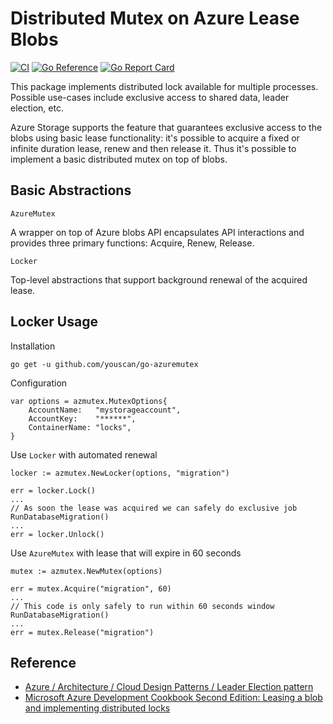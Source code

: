 # Distributed Mutex on Azure Lease Blobs

[![CI](https://github.com/youscan/go-azuremutex/actions/workflows/ci.yaml/badge.svg)](https://github.com/youscan/azure-mutex/actions/workflows/ci.yaml) [![Go Reference](https://pkg.go.dev/badge/github.com/youscan/go-azuremutex.svg)](https://pkg.go.dev/github.com/youscan/go-azuremutex) [![Go Report Card](https://goreportcard.com/badge/github.com/youscan/go-azuremutex)](https://goreportcard.com/report/github.com/youscan/go-azuremutex)

This package implements distributed lock available for multiple processes. Possible use-cases include exclusive access to shared data, leader election, etc.

Azure Storage supports the feature that guarantees exclusive access to the blobs using basic lease functionality: it's possible to acquire a fixed or infinite duration lease, renew and then release it. Thus it's possible to implement a basic distributed mutex on top of blobs.

## Basic Abstractions

`AzureMutex`

A wrapper on top of Azure blobs API encapsulates API interactions and provides three primary functions: Acquire, Renew, Release.

`Locker`

Top-level abstractions that support background renewal of the acquired lease.

## Locker Usage

Installation

```
go get -u github.com/youscan/go-azuremutex
```

Configuration

```
var options = azmutex.MutexOptions{
	AccountName:   "mystorageaccount",
	AccountKey:    "******",
	ContainerName: "locks",
}
```

Use `Locker` with automated renewal

```
locker := azmutex.NewLocker(options, "migration")

err = locker.Lock()
...
// As soon the lease was acquired we can safely do exclusive job
RunDatabaseMigration()
...
err = locker.Unlock()
```

Use `AzureMutex` with lease that will expire in 60 seconds

```
mutex := azmutex.NewMutex(options)

err = mutex.Acquire("migration", 60)
...
// This code is only safely to run within 60 seconds window
RunDatabaseMigration()
...
err = mutex.Release("migration")
```

## Reference

- [Azure / Architecture / Cloud Design Patterns / Leader Election pattern](https://docs.microsoft.com/en-us/azure/architecture/patterns/leader-election)
- [Microsoft Azure Development Cookbook Second Edition: Leasing a blob and implementing distributed locks](https://www.oreilly.com/library/view/microsoft-azure-development/9781782170327/ch03s16.html)

